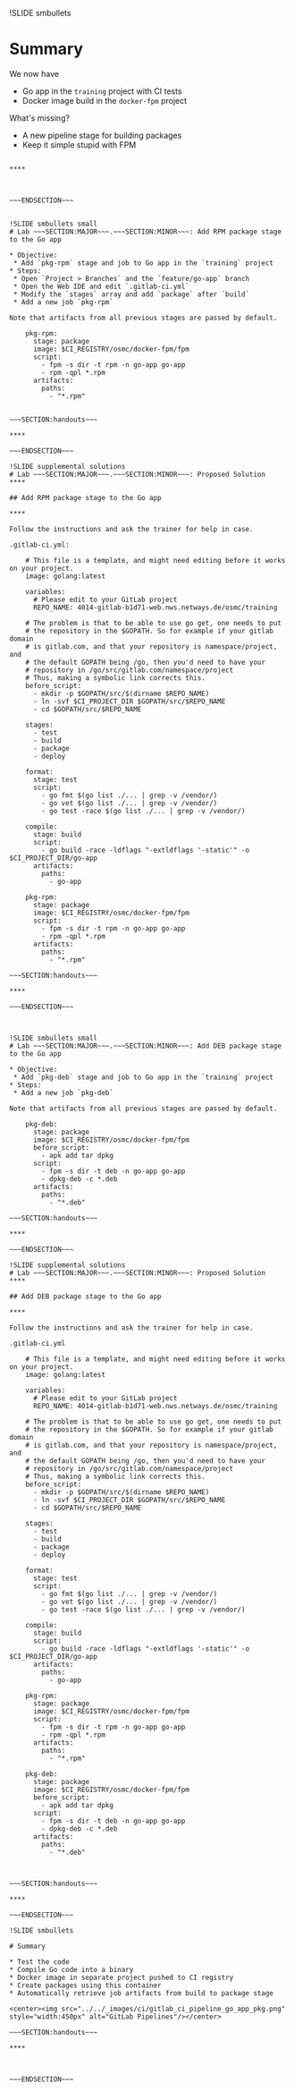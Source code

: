 !SLIDE smbullets

# Summary

We now have

* Go app in the `training` project with CI tests
* Docker image build in the `docker-fpm` project

What's missing?

* A new pipeline stage for building packages
* Keep it simple stupid with FPM



~~~SECTION:handouts~~~

****



~~~ENDSECTION~~~


!SLIDE smbullets small
# Lab ~~~SECTION:MAJOR~~~.~~~SECTION:MINOR~~~: Add RPM package stage to the Go app

* Objective:
 * Add `pkg-rpm` stage and job to Go app in the `training` project
* Steps:
 * Open `Project > Branches` and the `feature/go-app` branch
 * Open the Web IDE and edit `.gitlab-ci.yml`
 * Modify the `stages` array and add `package` after `build`
 * Add a new job `pkg-rpm`

Note that artifacts from all previous stages are passed by default.

    pkg-rpm:
      stage: package
      image: $CI_REGISTRY/osmc/docker-fpm/fpm
      script:
        - fpm -s dir -t rpm -n go-app go-app
        - rpm -qpl *.rpm
      artifacts:
        paths:
          - "*.rpm"


~~~SECTION:handouts~~~

****

~~~ENDSECTION~~~

!SLIDE supplemental solutions
# Lab ~~~SECTION:MAJOR~~~.~~~SECTION:MINOR~~~: Proposed Solution
****

## Add RPM package stage to the Go app

****

Follow the instructions and ask the trainer for help in case.

.gitlab-ci.yml:

    # This file is a template, and might need editing before it works on your project.
    image: golang:latest
    
    variables:
      # Please edit to your GitLab project
      REPO_NAME: 4014-gitlab-b1d71-web.nws.netways.de/osmc/training
    
    # The problem is that to be able to use go get, one needs to put
    # the repository in the $GOPATH. So for example if your gitlab domain
    # is gitlab.com, and that your repository is namespace/project, and
    # the default GOPATH being /go, then you'd need to have your
    # repository in /go/src/gitlab.com/namespace/project
    # Thus, making a symbolic link corrects this.
    before_script:
      - mkdir -p $GOPATH/src/$(dirname $REPO_NAME)
      - ln -svf $CI_PROJECT_DIR $GOPATH/src/$REPO_NAME
      - cd $GOPATH/src/$REPO_NAME
    
    stages:
      - test
      - build
      - package
      - deploy
    
    format:
      stage: test
      script:
        - go fmt $(go list ./... | grep -v /vendor/)
        - go vet $(go list ./... | grep -v /vendor/)
        - go test -race $(go list ./... | grep -v /vendor/)
    
    compile:
      stage: build
      script:
        - go build -race -ldflags "-extldflags '-static'" -o $CI_PROJECT_DIR/go-app
      artifacts:
        paths:
          - go-app
    
    pkg-rpm:
      stage: package
      image: $CI_REGISTRY/osmc/docker-fpm/fpm
      script:
        - fpm -s dir -t rpm -n go-app go-app
        - rpm -qpl *.rpm
      artifacts:
        paths:
          - "*.rpm" 

~~~SECTION:handouts~~~

****

~~~ENDSECTION~~~



!SLIDE smbullets small
# Lab ~~~SECTION:MAJOR~~~.~~~SECTION:MINOR~~~: Add DEB package stage to the Go app

* Objective:
 * Add `pkg-deb` stage and job to Go app in the `training` project
* Steps:
 * Add a new job `pkg-deb`

Note that artifacts from all previous stages are passed by default.

    pkg-deb:
      stage: package
      image: $CI_REGISTRY/osmc/docker-fpm/fpm
      before_script:
        - apk add tar dpkg
      script:
        - fpm -s dir -t deb -n go-app go-app
        - dpkg-deb -c *.deb
      artifacts:
        paths:
          - "*.deb"  

~~~SECTION:handouts~~~

****

~~~ENDSECTION~~~

!SLIDE supplemental solutions
# Lab ~~~SECTION:MAJOR~~~.~~~SECTION:MINOR~~~: Proposed Solution
****

## Add DEB package stage to the Go app

****

Follow the instructions and ask the trainer for help in case.

.gitlab-ci.yml

    # This file is a template, and might need editing before it works on your project.
    image: golang:latest
    
    variables:
      # Please edit to your GitLab project
      REPO_NAME: 4014-gitlab-b1d71-web.nws.netways.de/osmc/training
    
    # The problem is that to be able to use go get, one needs to put
    # the repository in the $GOPATH. So for example if your gitlab domain
    # is gitlab.com, and that your repository is namespace/project, and
    # the default GOPATH being /go, then you'd need to have your
    # repository in /go/src/gitlab.com/namespace/project
    # Thus, making a symbolic link corrects this.
    before_script:
      - mkdir -p $GOPATH/src/$(dirname $REPO_NAME)
      - ln -svf $CI_PROJECT_DIR $GOPATH/src/$REPO_NAME
      - cd $GOPATH/src/$REPO_NAME
    
    stages:
      - test
      - build
      - package
      - deploy
    
    format:
      stage: test
      script:
        - go fmt $(go list ./... | grep -v /vendor/)
        - go vet $(go list ./... | grep -v /vendor/)
        - go test -race $(go list ./... | grep -v /vendor/)
    
    compile:
      stage: build
      script:
        - go build -race -ldflags "-extldflags '-static'" -o $CI_PROJECT_DIR/go-app
      artifacts:
        paths:
          - go-app
    
    pkg-rpm:
      stage: package
      image: $CI_REGISTRY/osmc/docker-fpm/fpm
      script:
        - fpm -s dir -t rpm -n go-app go-app
        - rpm -qpl *.rpm
      artifacts:
        paths:
          - "*.rpm"   
    
    pkg-deb:
      stage: package
      image: $CI_REGISTRY/osmc/docker-fpm/fpm
      before_script:
        - apk add tar dpkg
      script:
        - fpm -s dir -t deb -n go-app go-app
        - dpkg-deb -c *.deb
      artifacts:
        paths:
          - "*.deb"       



~~~SECTION:handouts~~~

****

~~~ENDSECTION~~~

!SLIDE smbullets

# Summary

* Test the code
* Compile Go code into a binary
* Docker image in separate project pushed to CI registry
* Create packages using this container
* Automatically retrieve job artifacts from build to package stage

<center><img src="../../_images/ci/gitlab_ci_pipeline_go_app_pkg.png" style="width:450px" alt="GitLab Pipelines"/></center>

~~~SECTION:handouts~~~

****



~~~ENDSECTION~~~

